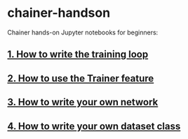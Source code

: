 # chainer-handson

Chainer hands-on Jupyter notebooks for beginners:

## [1. How to write the training loop](https://github.com/mitmul/chainer-handson/blob/master/1-Write-the-training-loop_en.ipynb)

## [2. How to use the Trainer feature](https://github.com/mitmul/chainer-handson/blob/master/2-Try-Trainer-class_en.ipynb)

## [3. How to write your own network](https://github.com/mitmul/chainer-handson/blob/master/3-Write-your-own-network_en.ipynb)

## [4. How to write your own dataset class](https://github.com/mitmul/chainer-handson/blob/master/4-Write-your-own-dataset-class_en.ipynb)
